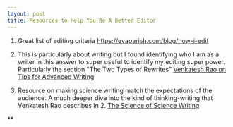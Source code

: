 ```yaml
---
layout: post
title: Resources to Help You Be A Better Editor
---
```

1. Great list of editing criteria
https://evaparish.com/blog/how-i-edit

2. This is particularly about writing but I found identifying who I am as a writer in this answer to super useful to identify my editing super power. Particularly the section "The Two Types of Rewrites"
[Venkatesh Rao on Tips for Advanced Writing](https://www.quora.com/What-are-some-tips-for-advanced-writers-How-do-you-push-your-writing-into-excellency-territory/answer/Venkatesh-Rao)

3. Resource on making science writing match the expectations of the audience. A much deeper dive into the kind of thinking-writing that Venkatesh Rao describes in 2. 
[The Science of Science Writing](https://www.americanscientist.org/blog/the-long-view/the-science-of-scientific-writing)




**